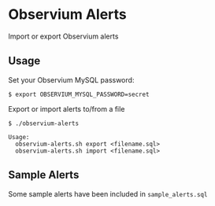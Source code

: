 # Observium Alerts

Import or export Observium alerts

## Usage

Set your Observium MySQL password:

    $ export OBSERVIUM_MYSQL_PASSWORD=secret

Export or import alerts to/from a file

    $ ./observium-alerts

    Usage:
      observium-alerts.sh export <filename.sql>
      observium-alerts.sh import <filename.sql>

## Sample Alerts

Some sample alerts have been included in `sample_alerts.sql`
